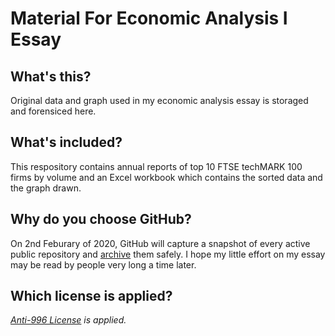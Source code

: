 # Material For Economic Analysis Ⅰ Essay
## What's this?
Original data and graph used in my economic analysis essay is storaged and forensiced here.
## What's included?
This respository contains annual reports of top 10 FTSE techMARK 100 firms by volume and an Excel workbook which contains the sorted data and the graph drawn.
## Why do you choose GitHub?
On 2nd Feburary of 2020, GitHub will capture a snapshot of every active public repository and [archive](https://archiveprogram.github.com) them safely. I hope my little effort on my essay may be read by people very long a time later.
## Which license is applied?
*[Anti-996 License](https://github.com/996icu/996.ICU/blob/master/LICENSE)  is applied.*
